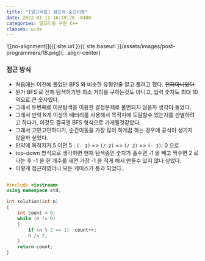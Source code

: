 ```yaml
---
title: "[알고리즘] 점프와 순간이동"
date: 2022-01-11 16:19:28 -0400
categories: 알고리즘 구현 C++
classes: wide
---
```


![[no-alignment]]({{ site.url }}{{ site.baseurl }}/assets/images/post-programmers/18.png){: .align-center}


### 접근 방식

- 처음에는 이전에 풀었던 BFS 와 비슷한 유형인줄 알고 풀려고 했다. ~~전혀아니었다~~
- 뭔가 BFS 로 전체 탐색하기엔 최소 거리를 구하는것도 아니고, 입력 숫자도 최대 10억으로 큰 숫자였다.
- 그래서 두번째로 이분탐색을 이용한 결정문제로 풀면되지 않을까 생각이 들었다.
- 그래서 만약 K개 이상의 배터리를 사용해서 목적지에 도달할수 있는지를 판별하려고 하다가, 이것도 결국엔 BFS 형식으로 가게될것같았다.
- 그래서 고민고민하다가, 순간이동을 가장 많이 하게끔 하는 경우에 공식이 생기지 않을까 싶었다.
- 만약에 목적지가 5 이면 5 : `(- 1)` => `(/ 2)` => `(/ 2)` => `(- 1)`: 0 으로 
- top-down 방식으로 생각하면 현재 탐색중인 숫자가 홀수면 -1 을 빼고 짝수면 2 로 나눈 후 -1 을 한 개수를 세면 가장 -1 을 적게 해서 만들수 있지 않나 싶었다.
- 이렇게 접근하였더니 모든 케이스가 통과 되었다.. 


```cpp

#include <iostream>
using namespace std;

int solution(int n)
{
    int count = 0;
    while (n != 0)
    {
        if (n % 2 == 1)  count++;
        n /= 2;
    }
    return count;
}
```


